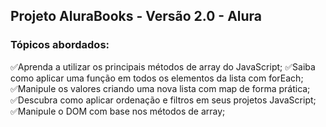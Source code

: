 ## Projeto AluraBooks - Versão 2.0 - Alura

### Tópicos abordados:

✅Aprenda a utilizar os principais métodos de array do JavaScript;
✅Saiba como aplicar uma função em todos os elementos da lista com forEach;
✅Manipule os valores criando uma nova lista com map de forma prática;
✅Descubra como aplicar ordenação e filtros em seus projetos JavaScript;
✅Manipule o DOM com base nos métodos de array;

